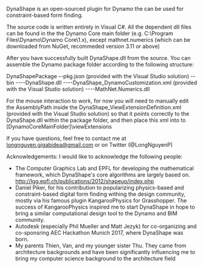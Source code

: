 DynaShape is an open-sourced plugin for Dynamo the can be used for constraint-based form finding.

The source code is written entirely in Visual C#. All the dependent dll files can be found in the the Dynamo Core main folder (e.g. C:\Program Files\Dynamo\Dynamo Core\1.x), except mathnet.numerics (which can be downloaded from NuGet, recommeded version 3.11 or above)

After you have successfully built DynaShape.dll from the source. You can assemble the Dynamo package folder according to the following structure:

DynaShapePackage
--pkg.json (provided with the Visual Studio solution)
--bin
----DynaShape.dll
----DynaShape_DynamoCustomization.xml (provided with the Visual Studio  solution)
----MathNet.Numerics.dll

For the mouse interaction to work, for now you will need to manually edit the AssemblyPath inside the DynaShape_ViewExtensionDefinition.xml (provided with the Visual Studio  solution) so that it points correctly to the DynaShape.dll within the package folder, and then place this xml into to [DynamoCoreMainFolder]\viewExtensions

If you have questions, feel free to contact me at longnguyen.gigabidea@gmail.com or on Twitter (@LongNguyenP)

Acknowledgements:
I would like to acknowledge the following people:
- The Computer Graphics Lab and EPFL for developing the mathematical framework, which DynaShape's core algorithms are largely based on.
http://lgg.epfl.ch/publications/2012/shapeup/index.php
- Daniel Piker, for his contribution to popularizing physics-based and constraint-based digital form finding withing the design community, mostly via his famous plugin KangarooPhysics for Grasshopper. The success of KangarooPhysics inspired me to start DynaShape in hope to bring a similar computational design tool to the Dynamo and BIM community.
- Autodesk (especially Phil Mueller and Matt Jezyk) for co-organizing and co-sponsring AEC Hackathon Munich 2017, where DynaShape was born.
- My parents Thien, Van, and my younger sister Thu. They came from architecture backgrounds and have been significantly influencing me to bring my computer science background to the architecture field
